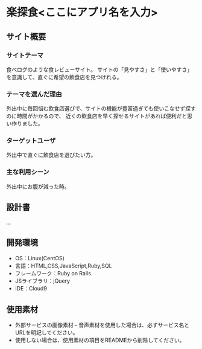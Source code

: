 # 楽探食<ここにアプリ名を入力>

## サイト概要
### サイトテーマ
食べログのような食レビューサイト。
サイトの「見やすさ」と「使いやすさ」を意識して、直ぐに希望の飲食店を見つけれる。

### テーマを選んだ理由
外出中に毎回悩む飲食店選びで、サイトの機能が豊富過ぎても使いこなせず探すのに時間がかかるので、
近くの飲食店を早く探せるサイトがあれば便利だと思い作りました。

### ターゲットユーザ
外出中で直ぐに飲食店を選びたい方。

### 主な利用シーン
外出中にお腹が減った時。

## 設計書
...

## 開発環境
- OS：Linux(CentOS)
- 言語：HTML,CSS,JavaScript,Ruby,SQL
- フレームワーク：Ruby on Rails
- JSライブラリ：jQuery
- IDE：Cloud9

## 使用素材
- 外部サービスの画像素材・音声素材を使用した場合は、必ずサービス名とURLを明記してください。
- 使用しない場合は、使用素材の項目をREADMEから削除してください。